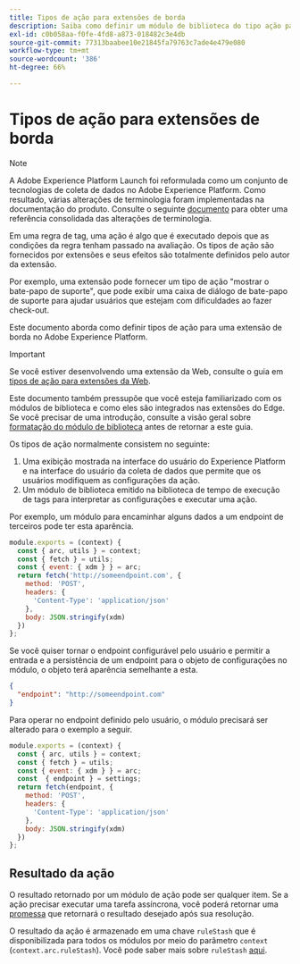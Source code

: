 ```yaml
---
title: Tipos de ação para extensões de borda
description: Saiba como definir um módulo de biblioteca do tipo ação para uma extensão de tag em uma propriedade de borda.
exl-id: c0b058aa-f0fe-4fd8-a873-018482c3e4db
source-git-commit: 77313baabee10e21845fa79763c7ade4e479e080
workflow-type: tm+mt
source-wordcount: '386'
ht-degree: 66%

---
```


# Tipos de ação para extensões de borda

>[!NOTE]
>
>A Adobe Experience Platform Launch foi reformulada como um conjunto de tecnologias de coleta de dados no Adobe Experience Platform. Como resultado, várias alterações de terminologia foram implementadas na documentação do produto. Consulte o seguinte [documento](../../term-updates.md) para obter uma referência consolidada das alterações de terminologia.

Em uma regra de tag, uma ação é algo que é executado depois que as condições da regra tenham passado na avaliação. Os tipos de ação são fornecidos por extensões e seus efeitos são totalmente definidos pelo autor da extensão.

Por exemplo, uma extensão pode fornecer um tipo de ação &quot;mostrar o bate-papo de suporte&quot;, que pode exibir uma caixa de diálogo de bate-papo de suporte para ajudar usuários que estejam com dificuldades ao fazer check-out.

Este documento aborda como definir tipos de ação para uma extensão de borda no Adobe Experience Platform.

>[!IMPORTANT]
>
>Se você estiver desenvolvendo uma extensão da Web, consulte o guia em [tipos de ação para extensões da Web](../web/action-types.md).
>
>Este documento também pressupõe que você esteja familiarizado com os módulos de biblioteca e como eles são integrados nas extensões do Edge. Se você precisar de uma introdução, consulte a visão geral sobre [formatação do módulo de biblioteca](./format.md) antes de retornar a este guia.

Os tipos de ação normalmente consistem no seguinte:

1. Uma exibição mostrada na interface do usuário do Experience Platform e na interface do usuário da coleta de dados que permite que os usuários modifiquem as configurações da ação.
2. Um módulo de biblioteca emitido na biblioteca de tempo de execução de tags para interpretar as configurações e executar uma ação.

Por exemplo, um módulo para encaminhar alguns dados a um endpoint de terceiros pode ter esta aparência.

```js
module.exports = (context) {
  const { arc, utils } = context;
  const { fetch } = utils;
  const { event: { xdm } } = arc;
  return fetch('http://someendpoint.com', {
    method: 'POST',
    headers: {
      'Content-Type': 'application/json'
    },
    body: JSON.stringify(xdm)
  })
};
```

Se você quiser tornar o endpoint configurável pelo usuário e permitir a entrada e a persistência de um endpoint para o objeto de configurações no módulo, o objeto terá aparência semelhante a esta.

```json
{
  "endpoint": "http://someendpoint.com"
}
```

Para operar no endpoint definido pelo usuário, o módulo precisará ser alterado para o exemplo a seguir.

```js
module.exports = (context) {
  const { arc, utils } = context;
  const { fetch } = utils;
  const { event: { xdm } } = arc;
  const  { endpoint } = settings;
  return fetch(endpoint, {
    method: 'POST',
    headers: {
      'Content-Type': 'application/json'
    },
    body: JSON.stringify(xdm)
  })
};
```

## Resultado da ação

O resultado retornado por um módulo de ação pode ser qualquer item. Se a ação precisar executar uma tarefa assíncrona, você poderá retornar uma [promessa](https://developer.mozilla.org/pt-BR/docs/Web/JavaScript/Reference/Global_Objects/Promise) que retornará o resultado desejado após sua resolução.

O resultado da ação é armazenado em uma chave `ruleStash` que é disponibilizada para todos os módulos por meio do parâmetro `context` (`context.arc.ruleStash`). Você pode saber mais sobre `ruleStash` [aqui](./context.md#rulestash).
